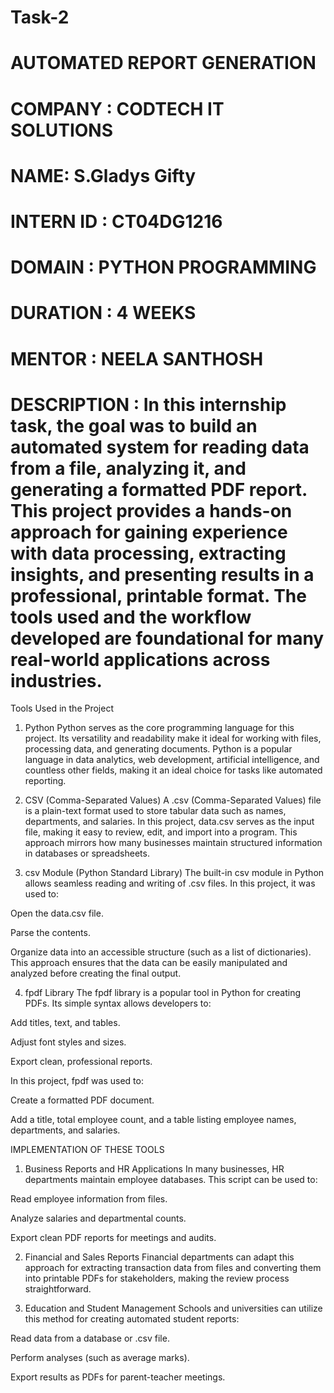 # Task-2

# AUTOMATED REPORT GENERATION 

# COMPANY : CODTECH IT SOLUTIONS

# NAME: S.Gladys Gifty

# INTERN ID : CT04DG1216

# DOMAIN : PYTHON PROGRAMMING

# DURATION : 4 WEEKS

# MENTOR : NEELA SANTHOSH

# DESCRIPTION : In this internship task, the goal was to build an automated system for reading data from a file, analyzing it, and generating a formatted PDF report. This project provides a hands-on approach for gaining experience with data processing, extracting insights, and presenting results in a professional, printable format. The tools used and the workflow developed are foundational for many real-world applications across industries.

Tools Used in the Project
1. Python
Python serves as the core programming language for this project. Its versatility and readability make it ideal for working with files, processing data, and generating documents. Python is a popular language in data analytics, web development, artificial intelligence, and countless other fields, making it an ideal choice for tasks like automated reporting.

2. CSV (Comma-Separated Values)
A .csv (Comma-Separated Values) file is a plain-text format used to store tabular data such as names, departments, and salaries. In this project, data.csv serves as the input file, making it easy to review, edit, and import into a program. This approach mirrors how many businesses maintain structured information in databases or spreadsheets.

3. csv Module (Python Standard Library)
The built-in csv module in Python allows seamless reading and writing of .csv files. In this project, it was used to:

Open the data.csv file.

Parse the contents.

Organize data into an accessible structure (such as a list of dictionaries).
This approach ensures that the data can be easily manipulated and analyzed before creating the final output.

4. fpdf Library
The fpdf library is a popular tool in Python for creating PDFs. Its simple syntax allows developers to:

Add titles, text, and tables.

Adjust font styles and sizes.

Export clean, professional reports.

In this project, fpdf was used to:

Create a formatted PDF document.

Add a title, total employee count, and a table listing employee names, departments, and salaries.

IMPLEMENTATION OF THESE TOOLS 
1. Business Reports and HR Applications
In many businesses, HR departments maintain employee databases. This script can be used to:

Read employee information from files.

Analyze salaries and departmental counts.

Export clean PDF reports for meetings and audits.

2. Financial and Sales Reports
Financial departments can adapt this approach for extracting transaction data from files and converting them into printable PDFs for stakeholders, making the review process straightforward.

3. Education and Student Management
Schools and universities can utilize this method for creating automated student reports:

Read data from a database or .csv file.

Perform analyses (such as average marks).

Export results as PDFs for parent-teacher meetings.
